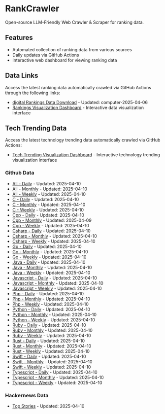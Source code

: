 # RankCrawler

Open-source LLM-Friendly Web Crawler & Scraper for ranking data.

## Features

* Automated collection of ranking data from various sources
* Daily updates via GitHub Actions
* Interactive web dashboard for viewing ranking data


## Data Links

Access the latest ranking data automatically crawled via GitHub Actions through the following links:

* [digital Rankings Data Download](https://github.com/chenjy16/RankCrawler/blob/main/data/1688/digital_computer_2025-04-06.json) - Updated: computer-2025-04-06
* [Rankings Visualization Dashboard](https://chenjy16.github.io/RankCrawler/1688_rankings.html) - Interactive data visualization interface




## Tech Trending Data

Access the latest technology trending data automatically crawled via GitHub Actions:

* [Tech Trending Visualization Dashboard](https://chenjy16.github.io/RankCrawler/tech_trending.html) - Interactive technology trending visualization interface

### Github Data

* [All - Daily](https://github.com/chenjy16/RankCrawler/blob/main/data/github/github_all_daily_2025-04-10.json) - Updated: 2025-04-10
* [All - Monthly](https://github.com/chenjy16/RankCrawler/blob/main/data/github/github_all_monthly_2025-04-10.json) - Updated: 2025-04-10
* [All - Weekly](https://github.com/chenjy16/RankCrawler/blob/main/data/github/github_all_weekly_2025-04-10.json) - Updated: 2025-04-10
* [C - Daily](https://github.com/chenjy16/RankCrawler/blob/main/data/github/github_c_daily_2025-04-10.json) - Updated: 2025-04-10
* [C - Monthly](https://github.com/chenjy16/RankCrawler/blob/main/data/github/github_c_monthly_2025-04-10.json) - Updated: 2025-04-10
* [C - Weekly](https://github.com/chenjy16/RankCrawler/blob/main/data/github/github_c_weekly_2025-04-10.json) - Updated: 2025-04-10
* [Cpp - Daily](https://github.com/chenjy16/RankCrawler/blob/main/data/github/github_cpp_daily_2025-04-10.json) - Updated: 2025-04-10
* [Cpp - Monthly](https://github.com/chenjy16/RankCrawler/blob/main/data/github/github_cpp_monthly_2025-04-09.json) - Updated: 2025-04-09
* [Cpp - Weekly](https://github.com/chenjy16/RankCrawler/blob/main/data/github/github_cpp_weekly_2025-04-10.json) - Updated: 2025-04-10
* [Csharp - Daily](https://github.com/chenjy16/RankCrawler/blob/main/data/github/github_csharp_daily_2025-04-10.json) - Updated: 2025-04-10
* [Csharp - Monthly](https://github.com/chenjy16/RankCrawler/blob/main/data/github/github_csharp_monthly_2025-04-10.json) - Updated: 2025-04-10
* [Csharp - Weekly](https://github.com/chenjy16/RankCrawler/blob/main/data/github/github_csharp_weekly_2025-04-10.json) - Updated: 2025-04-10
* [Go - Daily](https://github.com/chenjy16/RankCrawler/blob/main/data/github/github_go_daily_2025-04-10.json) - Updated: 2025-04-10
* [Go - Monthly](https://github.com/chenjy16/RankCrawler/blob/main/data/github/github_go_monthly_2025-04-10.json) - Updated: 2025-04-10
* [Go - Weekly](https://github.com/chenjy16/RankCrawler/blob/main/data/github/github_go_weekly_2025-04-10.json) - Updated: 2025-04-10
* [Java - Daily](https://github.com/chenjy16/RankCrawler/blob/main/data/github/github_java_daily_2025-04-10.json) - Updated: 2025-04-10
* [Java - Monthly](https://github.com/chenjy16/RankCrawler/blob/main/data/github/github_java_monthly_2025-04-10.json) - Updated: 2025-04-10
* [Java - Weekly](https://github.com/chenjy16/RankCrawler/blob/main/data/github/github_java_weekly_2025-04-10.json) - Updated: 2025-04-10
* [Javascript - Daily](https://github.com/chenjy16/RankCrawler/blob/main/data/github/github_javascript_daily_2025-04-10.json) - Updated: 2025-04-10
* [Javascript - Monthly](https://github.com/chenjy16/RankCrawler/blob/main/data/github/github_javascript_monthly_2025-04-10.json) - Updated: 2025-04-10
* [Javascript - Weekly](https://github.com/chenjy16/RankCrawler/blob/main/data/github/github_javascript_weekly_2025-04-10.json) - Updated: 2025-04-10
* [Php - Daily](https://github.com/chenjy16/RankCrawler/blob/main/data/github/github_php_daily_2025-04-10.json) - Updated: 2025-04-10
* [Php - Monthly](https://github.com/chenjy16/RankCrawler/blob/main/data/github/github_php_monthly_2025-04-10.json) - Updated: 2025-04-10
* [Php - Weekly](https://github.com/chenjy16/RankCrawler/blob/main/data/github/github_php_weekly_2025-04-10.json) - Updated: 2025-04-10
* [Python - Daily](https://github.com/chenjy16/RankCrawler/blob/main/data/github/github_python_daily_2025-04-10.json) - Updated: 2025-04-10
* [Python - Monthly](https://github.com/chenjy16/RankCrawler/blob/main/data/github/github_python_monthly_2025-04-10.json) - Updated: 2025-04-10
* [Python - Weekly](https://github.com/chenjy16/RankCrawler/blob/main/data/github/github_python_weekly_2025-04-10.json) - Updated: 2025-04-10
* [Ruby - Daily](https://github.com/chenjy16/RankCrawler/blob/main/data/github/github_ruby_daily_2025-04-10.json) - Updated: 2025-04-10
* [Ruby - Monthly](https://github.com/chenjy16/RankCrawler/blob/main/data/github/github_ruby_monthly_2025-04-10.json) - Updated: 2025-04-10
* [Ruby - Weekly](https://github.com/chenjy16/RankCrawler/blob/main/data/github/github_ruby_weekly_2025-04-10.json) - Updated: 2025-04-10
* [Rust - Daily](https://github.com/chenjy16/RankCrawler/blob/main/data/github/github_rust_daily_2025-04-10.json) - Updated: 2025-04-10
* [Rust - Monthly](https://github.com/chenjy16/RankCrawler/blob/main/data/github/github_rust_monthly_2025-04-10.json) - Updated: 2025-04-10
* [Rust - Weekly](https://github.com/chenjy16/RankCrawler/blob/main/data/github/github_rust_weekly_2025-04-10.json) - Updated: 2025-04-10
* [Swift - Daily](https://github.com/chenjy16/RankCrawler/blob/main/data/github/github_swift_daily_2025-04-10.json) - Updated: 2025-04-10
* [Swift - Monthly](https://github.com/chenjy16/RankCrawler/blob/main/data/github/github_swift_monthly_2025-04-10.json) - Updated: 2025-04-10
* [Swift - Weekly](https://github.com/chenjy16/RankCrawler/blob/main/data/github/github_swift_weekly_2025-04-10.json) - Updated: 2025-04-10
* [Typescript - Daily](https://github.com/chenjy16/RankCrawler/blob/main/data/github/github_typescript_daily_2025-04-10.json) - Updated: 2025-04-10
* [Typescript - Monthly](https://github.com/chenjy16/RankCrawler/blob/main/data/github/github_typescript_monthly_2025-04-10.json) - Updated: 2025-04-10
* [Typescript - Weekly](https://github.com/chenjy16/RankCrawler/blob/main/data/github/github_typescript_weekly_2025-04-10.json) - Updated: 2025-04-10

### Hackernews Data

* [Top Stories](https://github.com/chenjy16/RankCrawler/blob/main/data/hackernews/hackernews_top_2025-04-10.json) - Updated: 2025-04-10


